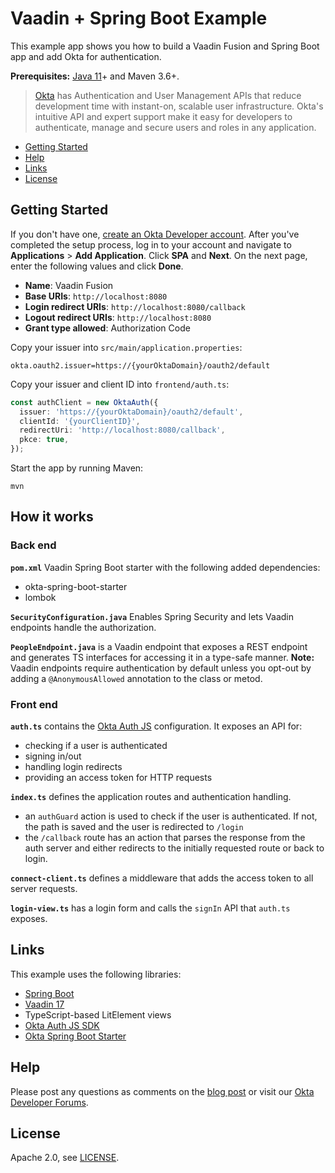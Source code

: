 # Vaadin + Spring Boot Example

This example app shows you how to build a Vaadin Fusion and Spring Boot app and add Okta for authentication.

**Prerequisites:** [Java 11](https://adoptopenjdk.net/)+ and Maven 3.6+.

> [Okta](https://developer.okta.com/) has Authentication and User Management APIs that reduce development time with instant-on, scalable user infrastructure. Okta's intuitive API and expert support make it easy for developers to authenticate, manage and secure users and roles in any application.

* [Getting Started](#getting-started)
* [Help](#help)
* [Links](#links)
* [License](#license)

## Getting Started

If you don't have one, [create an Okta Developer account](https://developer.okta.com/signup/). After you've completed the setup process, log in to your account and navigate to **Applications** > **Add Application**. Click **SPA** and **Next**. On the next page, enter the following values and click **Done**.

- **Name**: Vaadin Fusion
- **Base URIs**: `http://localhost:8080`
- **Login redirect URIs**: `http://localhost:8080/callback`
- **Logout redirect URIs**: `http://localhost:8080`
- **Grant type allowed**: Authorization Code

Copy your issuer into `src/main/application.properties`:

```properties
okta.oauth2.issuer=https://{yourOktaDomain}/oauth2/default
```

Copy your issuer and client ID into `frontend/auth.ts`:

```ts
const authClient = new OktaAuth({
  issuer: 'https://{yourOktaDomain}/oauth2/default',
  clientId: '{yourClientID}',
  redirectUri: 'http://localhost:8080/callback',
  pkce: true,
});
```

Start the app by running Maven:

```
mvn
```

## How it works

### Back end

**`pom.xml`** Vaadin Spring Boot starter with the following added dependencies:

- okta-spring-boot-starter
- lombok

**`SecurityConfiguration.java`** Enables Spring Security and lets Vaadin endpoints handle the authorization.

**`PeopleEndpoint.java`** is a Vaadin endpoint that exposes a REST endpoint and generates TS interfaces for accessing it in a type-safe manner.
**Note:** Vaadin endpoints require authentication by default unless you opt-out by adding a `@AnonymousAllowed` annotation to the class or metod.

### Front end

**`auth.ts`** contains the [Okta Auth JS](https://github.com/okta/okta-auth-js) configuration. It exposes an API for:

- checking if a user is authenticated
- signing in/out
- handling login redirects
- providing an access token for HTTP requests

**`index.ts`** defines the application routes and authentication handling.

- an `authGuard` action is used to check if the user is authenticated. If not, the path is saved and the user is redirected to `/login`
- the `/callback` route has an action that parses the response from the auth server and either redirects to the initially requested route or back to login.

**`connect-client.ts`** defines a middleware that adds the access token to all server requests.

**`login-view.ts`** has a login form and calls the `signIn` API that `auth.ts` exposes.

## Links

This example uses the following libraries:

- [Spring Boot](https://spring.io/projects/spring-boot)
- [Vaadin 17](https://vaadin.com/)
- TypeScript-based LitElement views
- [Okta Auth JS SDK](https://github.com/okta/okta-auth-js#readme)
- [Okta Spring Boot Starter](https://github.com/okta/okta-spring-boot#readme)

## Help

Please post any questions as comments on the [blog post]() or visit our [Okta Developer Forums](https://devforum.okta.com/).

## License

Apache 2.0, see [LICENSE](LICENSE).

